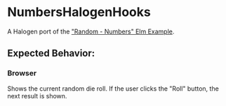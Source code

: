 # NumbersHalogenHooks

A Halogen port of the ["Random - Numbers" Elm Example](https://elm-lang.org/examples/numbers).

## Expected Behavior:

### Browser

Shows the current random die roll. If the user clicks the "Roll" button, the next result is shown.

